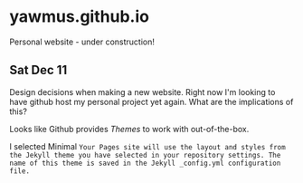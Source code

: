 # yawmus.github.io

Personal website - under construction!

## Sat Dec 11

Design decisions when making a new website. Right now I'm looking to have github host my personal project yet again. What are the implications of this?

Looks like Github provides _Themes_ to work with out-of-the-box.

I selected Minimal
`Your Pages site will use the layout and styles from the Jekyll theme you have selected in your repository settings. The name of this theme is saved in the Jekyll _config.yml configuration file.`
